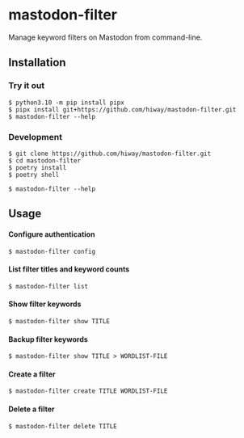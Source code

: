 # mastodon-filter

Manage keyword filters on Mastodon from command-line.


## Installation

### Try it out

```
$ python3.10 -m pip install pipx
$ pipx install git+https://github.com/hiway/mastodon-filter.git
$ mastodon-filter --help
```



### Development

```
$ git clone https://github.com/hiway/mastodon-filter.git
$ cd mastodon-filter
$ poetry install
$ poetry shell

$ mastodon-filter --help
```


## Usage

#### Configure authentication

```
$ mastodon-filter config
```

#### List filter titles and keyword counts

```
$ mastodon-filter list
```

#### Show filter keywords

```
$ mastodon-filter show TITLE
```

#### Backup filter keywords

```
$ mastodon-filter show TITLE > WORDLIST-FILE
```

#### Create a filter

```
$ mastodon-filter create TITLE WORDLIST-FILE
```

#### Delete a filter

```
$ mastodon-filter delete TITLE
```

